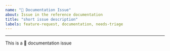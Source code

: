 ```yaml
---
name: "📕 Documentation Issue"
about: Issue in the reference documentation
title: "short issue description"
labels: feature-request, documentation, needs-triage
---
```


<!--
- want to help? submit a pull request! docs can be found here: https://github.com/aws/aws-step-functions-data-science-sdk-python/tree/main/doc
-->

<!--
link to reference doc page:
-->



<!--
describe your issue:
-->





---

This is a 📕 documentation issue
